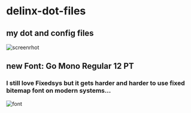 # delinx-dot-files
## my dot and config files
![screenrhot](https://i.imgur.com/9F6dr10.jpg)

## new Font: Go Mono Regular 12 PT
### I still love Fixedsys but it gets harder and harder to use fixed bitemap font on modern systems...
![font](https://imgur.com/2gR2Re1.png)

